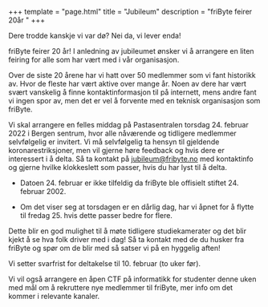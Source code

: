 +++
template = "page.html"
title = "Jubileum"
description = "friByte feirer 20år " 
+++

Dere trodde kanskje vi var dø? Nei da, vi lever enda!

friByte feirer 20 år! I anledning av jubileumet ønsker vi å arrangere en liten
feiring for alle som har vært med i vår organisasjon.

Over de siste 20 årene har vi hatt over 50 medlemmer som vi fant historikk av.
Hvor de fleste har vært aktive over mange år. Noen av dere har vært svært
vanskelig å finne kontaktinformasjon til på internett, mens andre fant vi ingen
spor av, men det er vel å forvente med en teknisk organisasjon som friByte.

Vi skal arrangere en felles middag på Pastasentralen torsdag 24. februar 2022 i
Bergen sentrum, hvor alle nåværende og tidligere medlemmer selvfølgelig er
invitert. Vi må selvfølgelig ta hensyn til gjeldende koronarestriksjoner, men
vil gjerne høre feedback og hvis dere er interessert i å delta. Så ta kontakt på
[jubileum@fribyte.no](mailto:jubileum@fribyte.no) med kontaktinfo og gjerne
hvilke klokkeslett som passer, hvis du har lyst til å delta.

- Datoen 24. februar er ikke tilfeldig da friByte ble offisielt stiftet 24.
  februar 2002.

- Om det viser seg at torsdagen er en dårlig dag, har vi åpnet for å flytte til
  fredag 25. hvis dette passer bedre for flere.

Dette blir en god mulighet til å møte tidligere studiekamerater og det blir
kjekt å se hva folk driver med i dag! Så ta kontakt med de du husker fra friByte
og spør om de blir med så satser vi på en hyggelig aften!

Vi setter svarfrist for deltakelse til 10. februar (to uker før).

Vi vil også arrangere en åpen CTF på informatikk for studenter denne uken med
mål om å rekruttere nye medlemmer til friByte, mer info om det kommer i
relevante kanaler.
